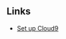 ## Links
- [Set up Cloud9](https://railstutorial.jp/chapters/beginning?version=6.0#sec-installing_rails)
